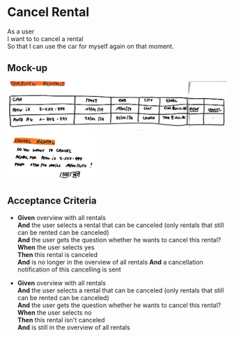 # Cancel Rental

As a user\
I want to to cancel a rental\
So that I can use the car for myself again on that moment.

## Mock-up

<a href="./mockups/overviewrentals.jpg">
    <img src="./mockups/overviewrentals.jpg">
</a>

<a href="./mockups/cancelrental.jpg">
    <img src="./mockups/cancelrental.jpg" width=200>
</a>

## Acceptance Criteria
* **Given** overview with all rentals\
**And** the user selects a rental that can be canceled (only rentals that still can be rented can be canceled)\
**And** the user gets the question whether he wants to cancel this rental?\
**When** the user selects yes\
**Then** this rental is canceled\
**And** is no longer in the overview of all rentals
**And** a cancellation notification of this cancelling is sent

* **Given** overview with all rentals\
**And** the user selects a rental that can be canceled (only rentals that still can be rented can be canceled)\
**And** the user gets the question whether he wants to cancel this rental?\
**When** the user selects no\
**Then** this rental isn't canceled\
**And** is still in the overview of all rentals
